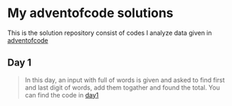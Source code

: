 # My adventofcode solutions
This is the solution repository consist of codes I analyze data given in [adventofcode](https://adventofcode.com)

## Day 1 
> In this day, an input with full of words is given and asked to find first and last digit of words, add them togather and found the total.
> You can find the code in [day1](day1)

